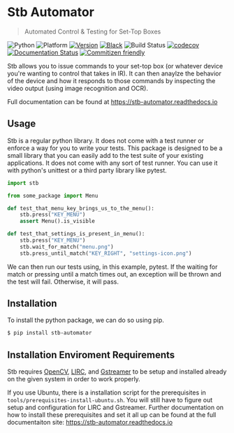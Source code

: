 # Stb Automator

> Automated Control & Testing for Set-Top Boxes

![Python](https://img.shields.io/badge/python-%203.6%20%7C%203.7%20%7C%203.8-blue)
![Platform](https://img.shields.io/badge/platform-linux-blue)
[![Version](https://img.shields.io/pypi/v/config-file)](https://pypi.org/project/stb-automator/)
[![Black](https://img.shields.io/badge/style-black-black)](https://pypi.org/project/black/)
![Build Status](https://travis-ci.com/eugenetriguba/stb.svg?branch=master)
[![codecov](https://codecov.io/gh/eugenetriguba/stb/branch/master/graph/badge.svg)](https://codecov.io/gh/eugenetriguba/stb)
[![Documentation Status](https://readthedocs.org/projects/stb-automator/badge/?version=latest)](https://stb-automator.readthedocs.io/en/latest/?badge=latest)
[![Commitizen friendly](https://img.shields.io/badge/commitizen-friendly-brightgreen.svg)](http://commitizen.github.io/cz-cli/)

Stb allows you to issue commands to your set-top box (or whatever device you're wanting to control that takes in IR). It can then anaylze the behavior of the device and how it responds to those commands by
inspecting the video output (using image recognition and OCR).

Full documentation can be found at https://stb-automator.readthedocs.io

## Usage

Stb is a regular python library. It does not come with a test runner or enforce a way for you to write your tests. This package is designed to be a small library that you can easily add to the test suite of your existing applications. It does not come with any sort of test runner. You can use it with python's unittest or a third party library like pytest.

```python
import stb

from some_package import Menu

def test_that_menu_key_brings_us_to_the_menu():
    stb.press("KEY_MENU")
    assert Menu().is_visible

def test_that_settings_is_present_in_menu():
    stb.press("KEY_MENU")
    stb.wait_for_match("menu.png")
    stb.press_until_match("KEY_RIGHT", "settings-icon.png")
```

We can then run our tests using, in this example, pytest.
If the waiting for match or pressing until a match times out,
an exception will be thrown and the test will fail. Otherwise,
it will pass.

## Installation

To install the python package, we can do so using pip.

```bash
$ pip install stb-automator
```

## Installation Enviroment Requirements

Stb requires [OpenCV](https://opencv.org/), [LIRC](http://www.lirc.org/), and [Gstreamer](https://gstreamer.freedesktop.org/) to be setup and installed already on the given system in order to work properly.

If you use Ubuntu, there is a installation script for the prerequisites in `tools/prerequisites-install-ubuntu.sh`. You will still have to figure out setup and configuration for LIRC and Gstreamer. Further documentation on how to install these prerequisites and set it all up can be found at the full documentaiton site: https://stb-automator.readthedocs.io